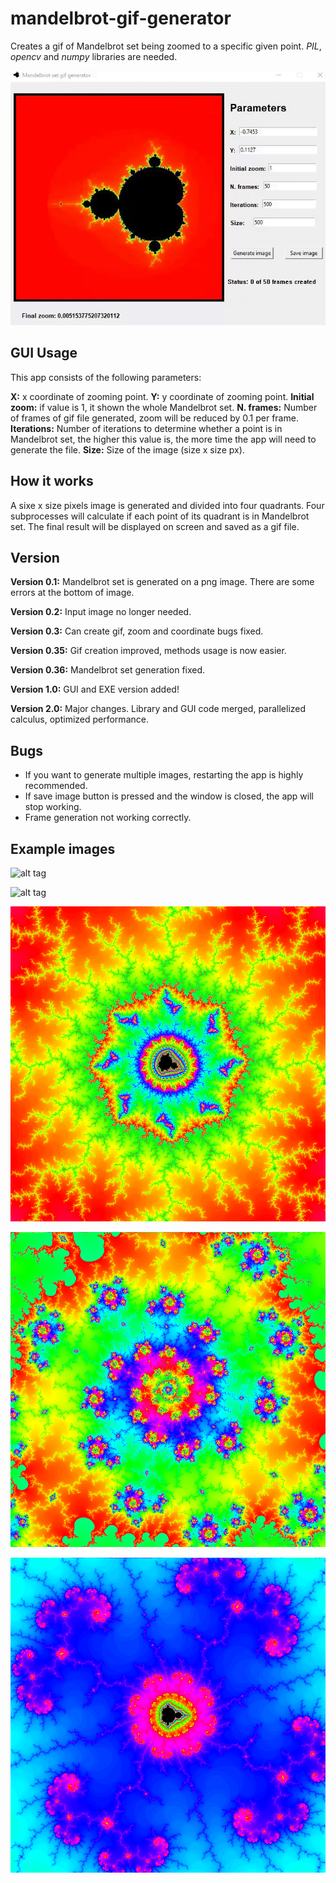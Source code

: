 # mandelbrot-gif-generator
Creates a gif of Mandelbrot set being zoomed to a specific given point. _PIL_, _opencv_ and _numpy_ libraries are needed.

![alt tag](/readme_images/gui_example_1.gif)


## GUI Usage 

This app consists of the following parameters:

**X:** x coordinate of zooming point.
**Y:** y coordinate of zooming point.
**Initial zoom:** if value is 1, it shown the whole Mandelbrot set.
**N. frames:** Number of frames of gif file generated, zoom will be reduced by 0.1 per frame.
**Iterations:** Number of iterations to determine whether a point is in Mandelbrot set, the higher this value is, the more time the app will need to
generate the file.
**Size:** Size of the image (size x size px).


## How it works

A sixe x size pixels image is generated and divided into four quadrants. Four subprocesses will calculate if each point of its quadrant is in Mandelbrot set. The final result will be displayed on screen and saved as a gif file.


## Version

**Version 0.1:** Mandelbrot set is generated on a png image. There are some errors at the bottom of image.

**Version 0.2:** Input image no longer needed.

**Version 0.3:** Can create gif, zoom and coordinate bugs fixed.

**Version 0.35:** Gif creation improved, methods usage is now easier.

**Version 0.36:** Mandelbrot set generation fixed.

**Version 1.0:** GUI and EXE version added!

**Version 2.0:** Major changes. Library and GUI code merged, parallelized calculus, optimized performance.



## Bugs

- If you want to generate multiple images, restarting the app is highly recommended.
- If save image button is pressed and the window is closed, the app will stop working.
- Frame generation not working correctly.



## Example images

![alt tag](readme_images/example_gif_1.gif)

![alt tag](readme_images/example_gif_2.gif)

![alt tag](readme_images/example_image_1.png)

![alt tag](readme_images/example_image_2.gif)

![alt tag](readme_images/example_image_3.gif)
